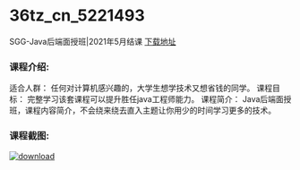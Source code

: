 # 36tz_cn_5221493
SGG-Java后端面授班|2021年5月结课
[下载地址](http://www.36tz.cn/article/5221493 "下载地址")
### 课程介绍:
适合人群：
任何对计算机感兴趣的，大学生想学技术又想省钱的同学。
课程目标：
完整学习该套课程可以提升胜任java工程师能力。
课程简介：
Java后端面授班，课程内容简介，不会绕来绕去直入主题让你用少的时间学习更多的技术。

### 课程截图:
[![download](http://36tz.cn/muke_img/2021_11_2-3.png "下载地址")](http://www.36tz.cn "下载地址")
